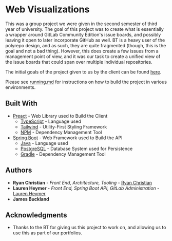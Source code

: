 # Web Visualizations

This was a group project we were given in the second semester of third year of university. The goal of this project was to create what is essentially a wrapper around GitLab Community Edition's issue boards, and possibly leaving it open to later incorporate GitHub as well. BT is a heavy user of the polyrepo design, and as such, they are quite fragmented (though, this is the goal and not a bad thing). However, this does create a few issues from a management point of view, and it was our task to create a unified view of the issue boards that could span over multiple individual repositories.

The initial goals of the project given to us by the client can be found [here](initial-backlog.csv).

Please see [running.md](running.md) for instructions on how to build the project in various environments.

## Built With

* [Preact](https://preactjs.com/) - Web Library used to Build the Client
  * [TypeScript](https://www.typescriptlang.org/) - Language used
  * [Tailwind](https://tailwindcss.com) - Utility-First Styling Framework
  * [NPM](https://www.npmjs.com/) - Dependency Management Tool
* [Spring Boot](https://spring.io/projects/spring-boot/) - Web Framework used to Build the API
  * [Java](https://www.oracle.com/java) - Language used
  * [PostgreSQL](https://www.postgresql.org/) - Database System used for Persistence 
  * [Gradle](https://gradle.org/) - Dependency Management Tool

## Authors

* **Ryan Christian** - *Front End, Architecture, Tooling* - [Ryan Christian](https://github.com/RyanChristian4427)
* **Lauren Heymer** - *Front End, Spring Boot API, GitLab Administration* - [Lauren Heymer](https://github.com/renHeymer)
* **James Buckland**

## Acknowledgments

* Thanks to the BT for giving us this project to work on, and allowing us to use this as part of our portfolios.
